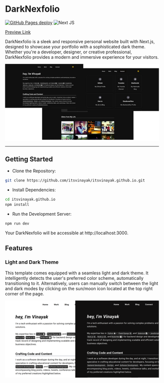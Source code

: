 # DarkNexfolio


[![GitHub Pages deploy](https://github.com/itsvinayak/itsvinayak.github.io/actions/workflows/nextjs.yml/badge.svg)](https://github.com/itsvinayak/itsvinayak.github.io/actions/workflows/nextjs.yml) ![Next JS](https://img.shields.io/badge/Next-black?style=for-the-badge&logo=next.js&logoColor=white)

[Preview Link](https://itsvinayak.vercel.app/)

DarkNexfolio is a sleek and responsive personal website built with Next.js, designed to showcase your portfolio with a sophisticated dark theme. Whether you're a developer, designer, or creative professional, DarkNexfolio provides a modern and immersive experience for your visitors.

<p align="center">

<img src="./images/main.png" />
  
</p>


---


## Getting Started

- Clone the Repository:
```bash
git clone https://github.com/itsvinayak/itsvinayak.github.io.git
```

- Install Dependencies:
```bash
cd itsvinayak.github.io
npm install
```

- Run the Development Server:
```bash
npm run dev
```
Your DarkNexfolio will be accessible at http://localhost:3000.

## Features
### Light and Dark Theme
This template comes equipped with a seamless light and dark theme. It intelligently detects the user's preferred color scheme, automatically transitioning to it. Alternatively, users can manually switch between the light and dark modes by clicking on the sun/moon icon located at the top right corner of the page.

![main2](./images/main2.png)




